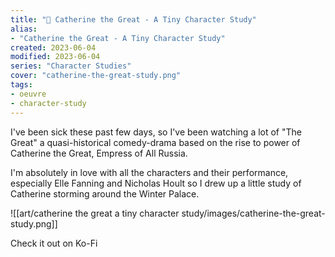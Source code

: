 ```yaml
---
title: "👑 Catherine the Great - A Tiny Character Study"
alias:
- "Catherine the Great - A Tiny Character Study"
created: 2023-06-04
modified: 2023-06-04
series: "Character Studies"
cover: "catherine-the-great-study.png"
tags:
- oeuvre
- character-study
---
```


I've been sick these past few days, so I've been watching a lot of "The Great" a quasi-historical comedy-drama based on the rise to power of Catherine the Great, Empress of All Russia. 

I'm absolutely in love with all the characters and their performance, especially Elle Fanning and Nicholas Hoult so I drew up a little study of Catherine storming around the Winter Palace.

![[art/catherine the great a tiny character study/images/catherine-the-great-study.png]]

Check it out on Ko-Fi